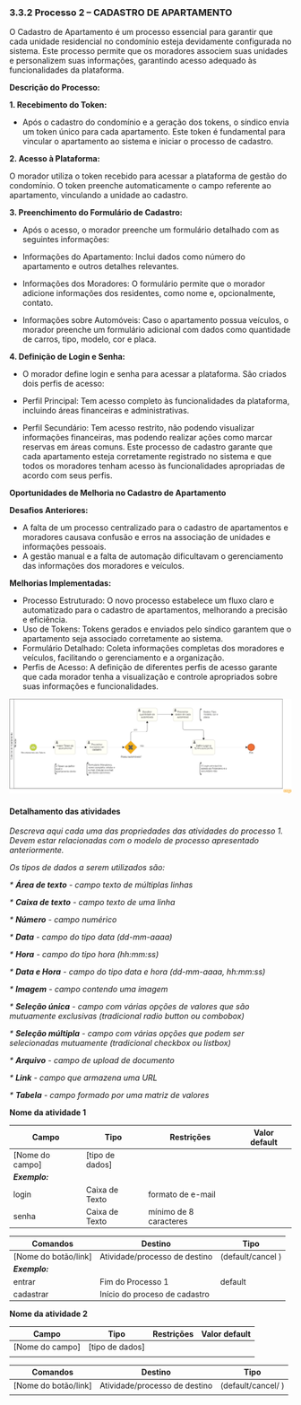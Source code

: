 ### 3.3.2 Processo 2 – CADASTRO DE APARTAMENTO

O Cadastro de Apartamento é um processo essencial para garantir que cada unidade residencial no condomínio esteja devidamente configurada no sistema. Este processo permite que os moradores associem suas unidades e personalizem suas informações, garantindo acesso adequado às funcionalidades da plataforma.

**Descrição do Processo:**

**1. Recebimento do Token:**

* Após o cadastro do condomínio e a geração dos tokens, o síndico envia um token único para cada apartamento. Este token é fundamental para vincular o apartamento ao sistema e iniciar o processo de cadastro.

**2. Acesso à Plataforma:**

O morador utiliza o token recebido para acessar a plataforma de gestão do condomínio. O token preenche automaticamente o campo referente ao apartamento, vinculando a unidade ao cadastro.

**3. Preenchimento do Formulário de Cadastro:**

* Após o acesso, o morador preenche um formulário detalhado com as seguintes informações:

* Informações do Apartamento: Inclui dados como número do apartamento e outros detalhes relevantes.
* Informações dos Moradores: O formulário permite que o morador adicione informações dos residentes, como nome e, opcionalmente, contato.
* Informações sobre Automóveis: Caso o apartamento possua veículos, o morador preenche um formulário adicional com dados como quantidade de carros, tipo, modelo, cor e placa.
  
**4. Definição de Login e Senha:**

* O morador define login e senha para acessar a plataforma. São criados dois perfis de acesso:

* Perfil Principal: Tem acesso completo às funcionalidades da plataforma, incluindo áreas financeiras e administrativas.
* Perfil Secundário: Tem acesso restrito, não podendo visualizar informações financeiras, mas podendo realizar ações como marcar reservas em áreas comuns.
Este processo de cadastro garante que cada apartamento esteja corretamente registrado no sistema e que todos os moradores tenham acesso às funcionalidades apropriadas de acordo com seus perfis.

**Oportunidades de Melhoria no Cadastro de Apartamento**

**Desafios Anteriores:**

* A falta de um processo centralizado para o cadastro de apartamentos e moradores causava confusão e erros na associação de unidades e informações pessoais.
* A gestão manual e a falta de automação dificultavam o gerenciamento das informações dos moradores e veículos.

**Melhorias Implementadas:**

* Processo Estruturado: O novo processo estabelece um fluxo claro e automatizado para o cadastro de apartamentos, melhorando a precisão e eficiência.
* Uso de Tokens: Tokens gerados e enviados pelo síndico garantem que o apartamento seja associado corretamente ao sistema.
* Formulário Detalhado: Coleta informações completas dos moradores e veículos, facilitando o gerenciamento e a organização.
* Perfis de Acesso: A definição de diferentes perfis de acesso garante que cada morador tenha a visualização e controle apropriados sobre suas informações e funcionalidades.

![Modelo BPMN do Processo 2](images/processo-cadastro-de-apartamento.png "Modelo BPMN do Processo 2.")

#### Detalhamento das atividades

_Descreva aqui cada uma das propriedades das atividades do processo 1. 
Devem estar relacionadas com o modelo de processo apresentado anteriormente._

_Os tipos de dados a serem utilizados são:_

_* **Área de texto** - campo texto de múltiplas linhas_

_* **Caixa de texto** - campo texto de uma linha_

_* **Número** - campo numérico_

_* **Data** - campo do tipo data (dd-mm-aaaa)_

_* **Hora** - campo do tipo hora (hh:mm:ss)_

_* **Data e Hora** - campo do tipo data e hora (dd-mm-aaaa, hh:mm:ss)_

_* **Imagem** - campo contendo uma imagem_

_* **Seleção única** - campo com várias opções de valores que são mutuamente exclusivas (tradicional radio button ou combobox)_

_* **Seleção múltipla** - campo com várias opções que podem ser selecionadas mutuamente (tradicional checkbox ou listbox)_

_* **Arquivo** - campo de upload de documento_

_* **Link** - campo que armazena uma URL_

_* **Tabela** - campo formado por uma matriz de valores_


**Nome da atividade 1**

| **Campo**       | **Tipo**         | **Restrições** | **Valor default** |
| ---             | ---              | ---            | ---               |
| [Nome do campo] | [tipo de dados]  |                |                   |
| ***Exemplo:***  |                  |                |                   |
| login           | Caixa de Texto   | formato de e-mail |                |
| senha           | Caixa de Texto   | mínimo de 8 caracteres |           |

| **Comandos**         |  **Destino**                   | **Tipo** |
| ---                  | ---                            | ---               |
| [Nome do botão/link] | Atividade/processo de destino  | (default/cancel  ) |
| ***Exemplo:***       |                                |                   |
| entrar               | Fim do Processo 1              | default           |
| cadastrar            | Início do proceso de cadastro  |                   |


**Nome da atividade 2**

| **Campo**       | **Tipo**         | **Restrições** | **Valor default** |
| ---             | ---              | ---            | ---               |
| [Nome do campo] | [tipo de dados]  |                |                   |
|                 |                  |                |                   |

| **Comandos**         |  **Destino**                   | **Tipo**          |
| ---                  | ---                            | ---               |
| [Nome do botão/link] | Atividade/processo de destino  | (default/cancel/  ) |
|                      |                                |                   |
